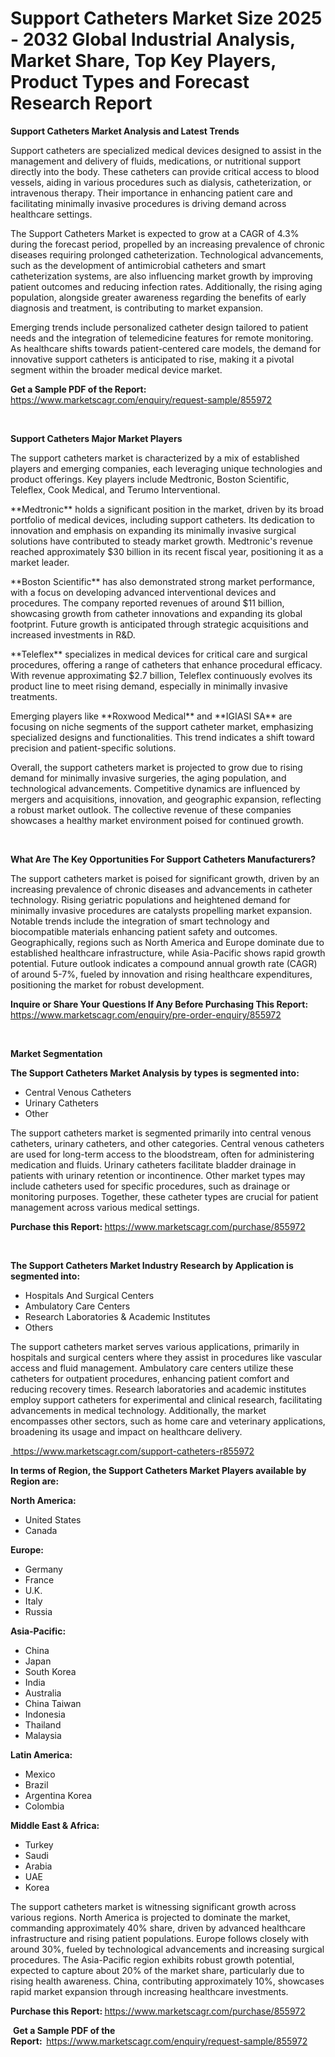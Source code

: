 <p><h1>Support Catheters Market Size 2025 - 2032 Global Industrial Analysis, Market Share, Top Key Players, Product Types and Forecast Research Report</h1></p><p><strong>Support Catheters Market Analysis and Latest Trends</strong></p>
<p><p>Support catheters are specialized medical devices designed to assist in the management and delivery of fluids, medications, or nutritional support directly into the body. These catheters can provide critical access to blood vessels, aiding in various procedures such as dialysis, catheterization, or intravenous therapy. Their importance in enhancing patient care and facilitating minimally invasive procedures is driving demand across healthcare settings.</p><p>The Support Catheters Market is expected to grow at a CAGR of 4.3% during the forecast period, propelled by an increasing prevalence of chronic diseases requiring prolonged catheterization. Technological advancements, such as the development of antimicrobial catheters and smart catheterization systems, are also influencing market growth by improving patient outcomes and reducing infection rates. Additionally, the rising aging population, alongside greater awareness regarding the benefits of early diagnosis and treatment, is contributing to market expansion.</p><p>Emerging trends include personalized catheter design tailored to patient needs and the integration of telemedicine features for remote monitoring. As healthcare shifts towards patient-centered care models, the demand for innovative support catheters is anticipated to rise, making it a pivotal segment within the broader medical device market.</p></p>
<p><strong>Get a Sample PDF of the Report:&nbsp;</strong> <a href="https://www.marketscagr.com/enquiry/request-sample/855972?utm_campaign=1901&utm_medium=2&utm_source=Github&utm_content=ia&utm_term=13042025&utm_id=support-catheters">https://www.marketscagr.com/enquiry/request-sample/855972</a></p>
<p>&nbsp;</p>
<p><strong>Support Catheters Major Market Players</strong></p>
<p><p>The support catheters market is characterized by a mix of established players and emerging companies, each leveraging unique technologies and product offerings. Key players include Medtronic, Boston Scientific, Teleflex, Cook Medical, and Terumo Interventional.</p><p>**Medtronic** holds a significant position in the market, driven by its broad portfolio of medical devices, including support catheters. Its dedication to innovation and emphasis on expanding its minimally invasive surgical solutions have contributed to steady market growth. Medtronic's revenue reached approximately $30 billion in its recent fiscal year, positioning it as a market leader.</p><p>**Boston Scientific** has also demonstrated strong market performance, with a focus on developing advanced interventional devices and procedures. The company reported revenues of around $11 billion, showcasing growth from catheter innovations and expanding its global footprint. Future growth is anticipated through strategic acquisitions and increased investments in R&D.</p><p>**Teleflex** specializes in medical devices for critical care and surgical procedures, offering a range of catheters that enhance procedural efficacy. With revenue approximating $2.7 billion, Teleflex continuously evolves its product line to meet rising demand, especially in minimally invasive treatments.</p><p>Emerging players like **Roxwood Medical** and **IGIASI SA** are focusing on niche segments of the support catheter market, emphasizing specialized designs and functionalities. This trend indicates a shift toward precision and patient-specific solutions.</p><p>Overall, the support catheters market is projected to grow due to rising demand for minimally invasive surgeries, the aging population, and technological advancements. Competitive dynamics are influenced by mergers and acquisitions, innovation, and geographic expansion, reflecting a robust market outlook. The collective revenue of these companies showcases a healthy market environment poised for continued growth.</p></p>
<p>&nbsp;</p>
<p><strong>What Are The Key Opportunities For Support Catheters Manufacturers?</strong></p>
<p><p>The support catheters market is poised for significant growth, driven by an increasing prevalence of chronic diseases and advancements in catheter technology. Rising geriatric populations and heightened demand for minimally invasive procedures are catalysts propelling market expansion. Notable trends include the integration of smart technology and biocompatible materials enhancing patient safety and outcomes. Geographically, regions such as North America and Europe dominate due to established healthcare infrastructure, while Asia-Pacific shows rapid growth potential. Future outlook indicates a compound annual growth rate (CAGR) of around 5-7%, fueled by innovation and rising healthcare expenditures, positioning the market for robust development.</p></p>
<p><strong>Inquire or Share Your Questions If Any Before Purchasing This Report:</strong> <a href="https://www.marketscagr.com/enquiry/pre-order-enquiry/855972?utm_campaign=1901&utm_medium=2&utm_source=Github&utm_content=ia&utm_term=13042025&utm_id=support-catheters">https://www.marketscagr.com/enquiry/pre-order-enquiry/855972</a></p>
<p>&nbsp;</p>
<p><strong>Market Segmentation</strong></p>
<p><strong>The Support Catheters Market Analysis by types is segmented into:</strong></p>
<p><ul><li>Central Venous Catheters</li><li>Urinary Catheters</li><li>Other</li></ul></p>
<p><p>The support catheters market is segmented primarily into central venous catheters, urinary catheters, and other categories. Central venous catheters are used for long-term access to the bloodstream, often for administering medication and fluids. Urinary catheters facilitate bladder drainage in patients with urinary retention or incontinence. Other market types may include catheters used for specific procedures, such as drainage or monitoring purposes. Together, these catheter types are crucial for patient management across various medical settings.</p></p>
<p><strong>Purchase this Report:&nbsp;</strong><a href="https://www.marketscagr.com/purchase/855972?utm_campaign=1901&utm_medium=2&utm_source=Github&utm_content=ia&utm_term=13042025&utm_id=support-catheters">https://www.marketscagr.com/purchase/855972</a></p>
<p>&nbsp;</p>
<p><strong>The Support Catheters Market Industry Research by Application is segmented into:</strong></p>
<p><ul><li>Hospitals And Surgical Centers</li><li>Ambulatory Care Centers</li><li>Research Laboratories & Academic Institutes</li><li>Others</li></ul></p>
<p><p>The support catheters market serves various applications, primarily in hospitals and surgical centers where they assist in procedures like vascular access and fluid management. Ambulatory care centers utilize these catheters for outpatient procedures, enhancing patient comfort and reducing recovery times. Research laboratories and academic institutes employ support catheters for experimental and clinical research, facilitating advancements in medical technology. Additionally, the market encompasses other sectors, such as home care and veterinary applications, broadening its usage and impact on healthcare delivery.</p></p>
<p><a href="https://www.marketscagr.com/support-catheters-r855972?utm_campaign=1901&utm_medium=2&utm_source=Github&utm_content=ia&utm_term=13042025&utm_id=support-catheters">&nbsp;https://www.marketscagr.com/support-catheters-r855972</a></p>
<p><strong>In terms of Region, the Support Catheters Market Players available by Region are:</strong></p>
<p>
    <p> <strong> North America: </strong>
        <ul>
            <li>United States</li>
            <li>Canada</li>
        </ul>
        </p> 
    <p> <strong> Europe: </strong>
        <ul>
            <li>Germany</li>
            <li>France</li>
            <li>U.K.</li>
            <li>Italy</li>
            <li>Russia</li>
        </ul>
        </p> 
    <p> <strong> Asia-Pacific: </strong>
        <ul>
            <li>China</li>
            <li>Japan</li>
            <li>South Korea</li>
            <li>India</li>
            <li>Australia</li>
            <li>China Taiwan</li>
            <li>Indonesia</li>
            <li>Thailand</li>
            <li>Malaysia</li>
        </ul>
        </p> 
    <p> <strong> Latin America: </strong>
        <ul>
            <li>Mexico</li>
            <li>Brazil</li>
            <li>Argentina Korea</li>
            <li>Colombia</li>
        </ul>
        </p> 
    <p> <strong> Middle East & Africa: </strong>
        <ul>
            <li>Turkey</li>
            <li>Saudi</li>
            <li>Arabia</li>
            <li>UAE</li>
            <li>Korea</li>
        </ul>
    </p>
    </p>
<p><p>The support catheters market is witnessing significant growth across various regions. North America is projected to dominate the market, commanding approximately 40% share, driven by advanced healthcare infrastructure and rising patient populations. Europe follows closely with around 30%, fueled by technological advancements and increasing surgical procedures. The Asia-Pacific region exhibits robust growth potential, expected to capture about 20% of the market share, particularly due to rising health awareness. China, contributing approximately 10%, showcases rapid market expansion through increasing healthcare investments.</p></p>
<p><strong>Purchase this Report: </strong><a href="https://www.marketscagr.com/purchase/855972?utm_campaign=1901&utm_medium=2&utm_source=Github&utm_content=ia&utm_term=13042025&utm_id=support-catheters">https://www.marketscagr.com/purchase/855972</a></p>
<p>&nbsp;<strong>Get a Sample PDF of the Report:&nbsp;&nbsp;</strong><a href="https://www.marketscagr.com/enquiry/request-sample/855972?utm_campaign=1901&utm_medium=2&utm_source=Github&utm_content=ia&utm_term=13042025&utm_id=support-catheters">https://www.marketscagr.com/enquiry/request-sample/855972</a></p>
<p><strong></strong></p>
<p><p></p><p></p><p></p></p>
